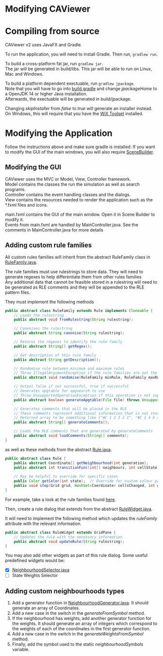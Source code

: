 # Modifying CAViewer

Compiling from source
=====================
CAViewer v2 uses JavaFX and Gradle.

To run the application, you will need to install Gradle.
Then run, `gradlew run`.

To build a cross-platform fat jar, run `gradlew jar`. <br>
The jar will be generated in build/libs. This jar will be able to run on Linux, Mac and Windows. <br>

To build a platform dependent exectuable, run `gradlew jpackage`. <br>
Note that you will have to go into [build.gradle](build.gradle) and change *jpackageHome* to a OpenJDK 14 or higher Java installation. <br>
Afterwards, the exectuable will be generated in build/jpackage. <br>

Changing *skipInstaller* from *false* to *true* will generate an installer instead.
On Windows, this will require that you have the [WiX Toolset](https://wixtoolset.org/) installed.

Modifying the Application
=========================
Follow the instructions above and make sure gradle is installed.
If you want to modify the GUI of the main windows, you will also require 
[SceneBuilder](https://gluonhq.com/products/scene-builder/).

Modifying the GUI
-----------------
CAViewer uses the MVC or Model, View, Controller framework. <br>
Model contains the classes the run the simulation as well as search programs. <br>
Controller contains the event handling classes and the dialogs. <br>
View contains the resources needed to render the application such as the *.fxml files and icons. <br>

main.fxml contains the GUI of the main window. Open it in Scene Builder to modify it. <br>
Events from main.fxml are handled by MainController.java. See the comments in MainController.java for more details<br>

Adding custom rule families
---------------------------
All custom rules families will inherit from the abstract RuleFamily class in 
[RuleFamily.java](src/main/java/sample/model/RuleFamily.java).

The rule families must use rulestrings to store data. 
They will need to generate regexes to help differentiate them from other rules families<br>
Any additional data that cannot be feasible stored in a rulestring will need to be generated as RLE comments and 
they will be appended to the RLE pattern files.

They must implement the following methods
```java
public abstract class RuleFamily extends Rule implements Cloneable {
    // Loads the rulestring
    public abstract void fromRulestring(String rulestring);

    // Canonises the rulestring
    public abstract String canonise(String rulestring);

    // Returns the regexes to identify the rule family
    public abstract String[] getRegex();

    // Get description of this rule family
    public abstract String getDescription();

    // Randomise rule between minimum and maximum rules
    // Throw IllegalArgumentException if the rule families are not the correct type
    public abstract void randomise(RuleFamily minRule, RuleFamily maxRule) throws IllegalArgumentException;

    // Output false if not successful, true if successful
    // Generates apgtable for apgsearch to use
    // Throw UnsupportedOperationException if this operation is not supported
    public abstract boolean generateApgtable(File file) throws UnsupportedOperationException;

    // Generates comments that will be placed in the RLE
    // These comments represent additional information that is not stored in the rulestring (e.g. weights)
    // Returned array to be something like {"#C 1 2 3 2 1", "#C 2 4 6 4 2"}
    public abstract String[] generateComments();

    // Loads the RLE comments that are generated by generateComments
    public abstract void loadComments(String[] comments);
}
```

as well as these methods from the abstract [Rule.java](src/main/java/sample/model/Rule.java).
```java
public abstract class Rule {
    public abstract Coordinate[] getNeighbourhood(int generation);
    public abstract int transitionFunc(int[] neighbours, int cellState, int generations);
    
    // May be helpful to override for specific cases
    public Color getColor(int state);  // Override for custom colour palette
    public void step(Grid grid, HashSet<Coordinate> cellsChanged, int generation);  // Override for more specific stuff
}
```

For example, take a look at the rule families found [here](src/main/java/sample/model/rules).

Then, create a rule dialog that extends from the abstract [RuleWidget.java](src/main/java/sample/controller/dialogs/RuleWidget.java).

It will need to implement the following method which updates the *ruleFamily* attribute with the relevant information.
```java
public abstract class RuleWidget extends GridPane {
    // Updates the rule with the necessary information
    public abstract void updateRule(String rulestring);
}
```

You may also add other widgets as part of this rule dialog. Some useful predefined widgets would be:
- [x] [NeighbourhoodSelector.java](src/main/java/sample/controller/NeighbourhoodSelector.java)
- [ ] State Weights Selector

Adding custom neighbourhoods types
----------------------------------
1. Add a generator function in [NeighbourhoodGenerator.java](src/main/java/sample/model/NeighbourhoodGenerator.java). 
It should generate an array of Coordinates.
2. Add a new case in the switch in the *generateFromSymbol* method.
3. If the neighbourhood has weights, add another generator function for the weights. 
It should generate an array of integers which correspond to the weights of each of the 
coordinates in the first generator function.
4. Add a new case in the switch in the *generateWeightsFromSymbol* method.
5. Finally, add the symbol used to the static *neighbourhoodSymbols* variable.
